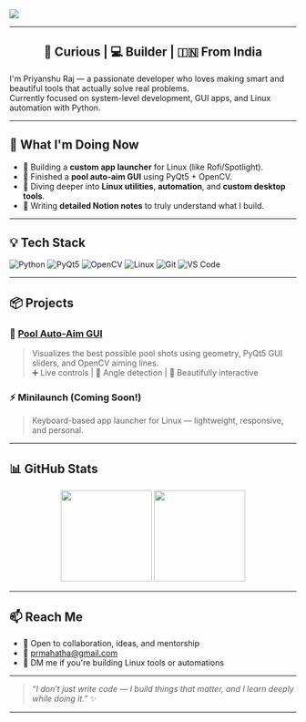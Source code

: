 <!-- Banner -->
<img src="https://readme-typing-svg.herokuapp.com?font=Fira+Code&duration=3000&pause=1000&color=00FFB3&center=true&vCenter=true&width=1000&lines=Hey!+I'm+Priyanshu+Raj;Python+Lover+%7C+Linux+Power+User+%7C+System+Tool+Builder;Learning+by+building+real-life+projects!" />

---

<h2 align="center">🧠 Curious | 💻 Builder | 🇮🇳 From India</h2>

I'm Priyanshu Raj — a passionate developer who loves making smart and beautiful tools that actually solve real problems.  
Currently focused on system-level development, GUI apps, and Linux automation with Python.

---

## 🚀 What I'm Doing Now

- 🧰 Building a **custom app launcher** for Linux (like Rofi/Spotlight).
- 🎱 Finished a **pool auto-aim GUI** using PyQt5 + OpenCV.
- 🌱 Diving deeper into **Linux utilities**, **automation**, and **custom desktop tools**.
- 📘 Writing **detailed Notion notes** to truly understand what I build.

---

## 💡 Tech Stack

![Python](https://img.shields.io/badge/-Python-333?style=flat-square&logo=python)
![PyQt5](https://img.shields.io/badge/-PyQt5-333?style=flat-square&logo=qt)
![OpenCV](https://img.shields.io/badge/-OpenCV-333?style=flat-square&logo=opencv)
![Linux](https://img.shields.io/badge/-Linux-333?style=flat-square&logo=linux)
![Git](https://img.shields.io/badge/-Git-333?style=flat-square&logo=git)
![VS Code](https://img.shields.io/badge/-VSCode-333?style=flat-square&logo=visual-studio-code)

---

## 📦 Projects

### 🎯 [Pool Auto-Aim GUI](https://github.com/Priyanshu-1477/Pool_Auto_Aim_GUI)
> Visualizes the best possible pool shots using geometry, PyQt5 GUI sliders, and OpenCV aiming lines.  
> ➕ Live controls | 🧠 Angle detection | 🎨 Beautifully interactive

### ⚡ Minilaunch (Coming Soon!)
> Keyboard-based app launcher for Linux — lightweight, responsive, and personal.

---

## 📊 GitHub Stats

<p align="center">
  <img src="https://github-readme-stats.vercel.app/api?username=Priyanshu-1477&show_icons=true&theme=radical" height="160"/>
  <img src="https://github-readme-stats.vercel.app/api/top-langs/?username=Priyanshu-1477&layout=compact&theme=radical" height="160"/>
</p>

---

## 📫 Reach Me

- 💬 Open to collaboration, ideas, and mentorship
- 📧 prmahatha@gmail.com
- 🧠 DM me if you're building Linux tools or automations

---

> _“I don’t just write code — I build things that matter, and I learn deeply while doing it.”_ ✨

---
<!---
Priyanshu-1477/Priyanshu-1477 is a ✨ special ✨ repository because its `README.md` (this file) appears on your GitHub profile.
You can click the Preview link to take a look at your changes.
--->
